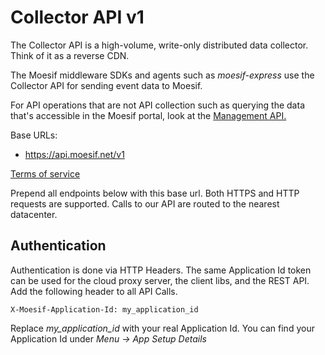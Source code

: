 # <a id="collector-api"></a> Collector API v1

The Collector API is a high-volume, write-only distributed data collector.
Think of it as a reverse CDN.

The Moesif middleware SDKs and agents such as _moesif-express_ use the Collector API for
sending event data to Moesif.

For API operations that are not API collection such as querying the data that's
accessible in the Moesif portal, look at the [Management API.](#Management-API)

Base URLs:


* <a href="https://api.moesif.net/v1">https://api.moesif.net/v1</a>


<a href="https://www.moesif.com/terms">Terms of service</a>

Prepend all endpoints below with this base url. Both HTTPS and HTTP requests are supported.
Calls to our API are routed to the nearest datacenter.

## Authentication
Authentication is done via HTTP Headers.
The same Application Id token can be used for the cloud proxy server, the client libs, and the REST API. Add the following header to all API Calls.

`X-Moesif-Application-Id: my_application_id`


<aside class="notice">
Replace <i>my_application_id</i> with your real Application Id. You can find your Application Id under <i>Menu -> App Setup Details</i>
</aside>
